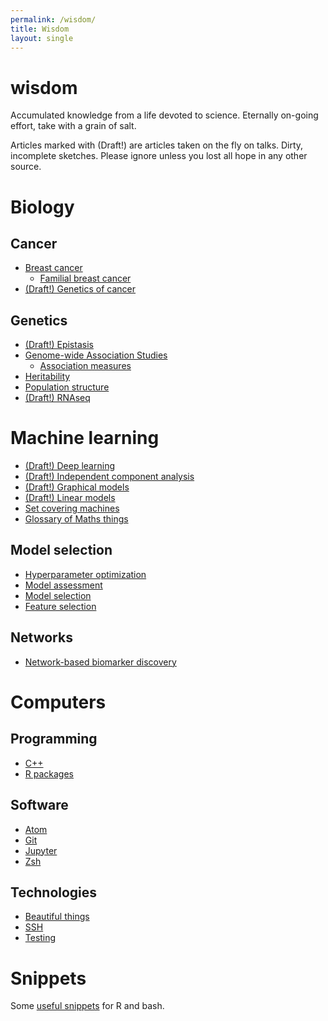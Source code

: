 ```yaml
---
permalink: /wisdom/
title: Wisdom
layout: single
---
```


# wisdom

Accumulated knowledge from a life devoted to science. Eternally on-going effort, take with a grain of salt.

Articles marked with (Draft!) are articles taken on the fly on talks. Dirty, incomplete sketches. Please ignore unless you lost all hope in any other source.

# Biology

## Cancer

* [Breast cancer](notes/bio/brca.md)
  * [Familial breast cancer](notes/bio/familial_brca.md)
* [(Draft!) Genetics of cancer](notes/bio/cancer_genetics.md)

## Genetics

* [(Draft!) Epistasis](notes/bio/epistasis.md)
* [Genome-wide Association Studies](notes/bio/gwas.md)
  * [Association measures](notes/machine_learning/association_measures.md)
* [Heritability](notes/bio/heritability.md)
* [Population structure](notes/bio/population_structure.md)
* [(Draft!) RNAseq](notes/bio/rnaseq.md)

# Machine learning

* [(Draft!) Deep learning](notes/machine_learning/deep_learning.md)
* [(Draft!) Independent component analysis](notes/data_analysis/independent_component_analysis.md)
* [(Draft!) Graphical models](notes/machine_learning/graphical_models.md)
* [(Draft!) Linear models](notes/machine_learning/linear_models.md)
* [Set covering machines](notes/machine_learning/set_covering_machine.md)
* [Glossary of Maths things](notes/machine_learning/glossary.md)

## Model selection

* [Hyperparameter optimization](notes/machine_learning/hyperparameter_optimization.md)
* [Model assessment](notes/machine_learning/model_assessment.md)
* [Model selection](notes/machine_learning/model_selection.md)
* [Feature selection](notes/machine_learning/feature_selection.md)

## Networks

* [Network-based biomarker discovery](notes/bio/systems_biology.md)

# Computers

## Programming

* [C++](notes/software/cpp.md)
* [R packages](notes/software/rpackages.md)

## Software

* [Atom](notes/software/atom.md)
* [Git](notes/software/git.md)
* [Jupyter](notes/software/jupyter.md)
* [Zsh](notes/software/zsh.md)

## Technologies

* [Beautiful things](notes/software/beautiful_things.md)
* [SSH](notes/software/ssh.md)
* [Testing](notes/software/testing.md)

# Snippets

Some [useful snippets](https://github.com/hclimente/wisdom/tree/master/code) for R and bash.
